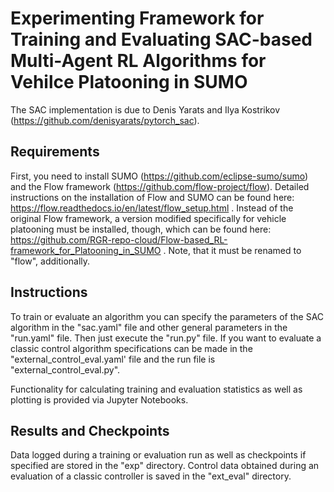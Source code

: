 # Experimenting Framework for Training and Evaluating SAC-based Multi-Agent RL Algorithms for Vehilce Platooning in SUMO

The SAC implementation is due to Denis Yarats and Ilya Kostrikov (https://github.com/denisyarats/pytorch_sac).

## Requirements
First, you need to install SUMO (https://github.com/eclipse-sumo/sumo) and the Flow framework (https://github.com/flow-project/flow). Detailed instructions on the installation of Flow and SUMO can be found here: https://flow.readthedocs.io/en/latest/flow_setup.html . Instead of the original Flow framework, a version modified specifically for vehicle platooning must be installed, though, which can be found here: https://github.com/RGR-repo-cloud/Flow-based_RL-framework_for_Platooning_in_SUMO . Note, that it must be renamed to "flow", additionally.

## Instructions
To train or evaluate an algorithm you can specify the parameters of the SAC algorithm in the "sac.yaml" file and other general parameters in the "run.yaml" file. Then just execute the "run.py" file.
If you want to evaluate a classic control algorithm specifications can be made in the "external_control_eval.yaml' file and the run file is "external_control_eval.py".

Functionality for calculating training and evaluation statistics as well as plotting is provided via Jupyter Notebooks.

## Results and Checkpoints
Data logged during a training or evaluation run as well as checkpoints if specified are stored in the "exp" directory.
Control data obtained during an evaluation of a classic controller is saved in the "ext_eval" directory.

